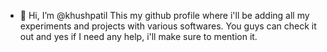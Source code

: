 - 👋 Hi, I’m @khushpatil
This my github profile where i'll be adding all my experiments and projects with various softwares. You guys can check it out 
and yes if I need any help, i'll make sure to mention it.
